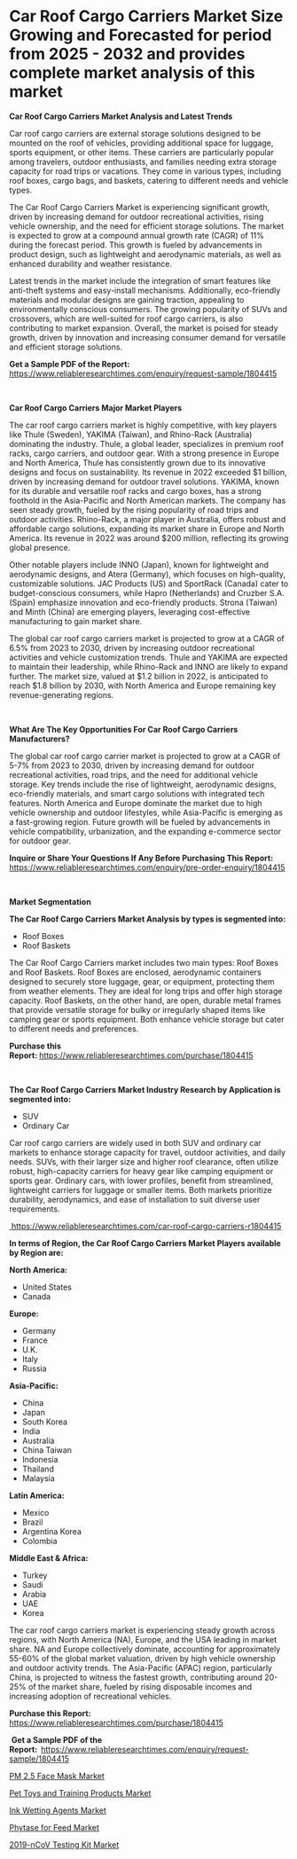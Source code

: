 <p><h1>Car Roof Cargo Carriers Market Size Growing and Forecasted for period from 2025 - 2032 and provides complete market analysis of this market</h1></p><p><strong>Car Roof Cargo Carriers Market Analysis and Latest Trends</strong></p>
<p><p>Car roof cargo carriers are external storage solutions designed to be mounted on the roof of vehicles, providing additional space for luggage, sports equipment, or other items. These carriers are particularly popular among travelers, outdoor enthusiasts, and families needing extra storage capacity for road trips or vacations. They come in various types, including roof boxes, cargo bags, and baskets, catering to different needs and vehicle types.</p><p>The Car Roof Cargo Carriers Market is experiencing significant growth, driven by increasing demand for outdoor recreational activities, rising vehicle ownership, and the need for efficient storage solutions. The market is expected to grow at a compound annual growth rate (CAGR) of 11% during the forecast period. This growth is fueled by advancements in product design, such as lightweight and aerodynamic materials, as well as enhanced durability and weather resistance.</p><p>Latest trends in the market include the integration of smart features like anti-theft systems and easy-install mechanisms. Additionally, eco-friendly materials and modular designs are gaining traction, appealing to environmentally conscious consumers. The growing popularity of SUVs and crossovers, which are well-suited for roof cargo carriers, is also contributing to market expansion. Overall, the market is poised for steady growth, driven by innovation and increasing consumer demand for versatile and efficient storage solutions.</p></p>
<p><strong>Get a Sample PDF of the Report:&nbsp;</strong> <a href="https://www.reliableresearchtimes.com/enquiry/request-sample/1804415?utm_campaign=2035&utm_medium=2&utm_source=Github&utm_content=ia&utm_term=22012025&utm_id=car-roof-cargo-carriers">https://www.reliableresearchtimes.com/enquiry/request-sample/1804415</a></p>
<p>&nbsp;</p>
<p><strong>Car Roof Cargo Carriers Major Market Players</strong></p>
<p><p>The car roof cargo carriers market is highly competitive, with key players like Thule (Sweden), YAKIMA (Taiwan), and Rhino-Rack (Australia) dominating the industry. Thule, a global leader, specializes in premium roof racks, cargo carriers, and outdoor gear. With a strong presence in Europe and North America, Thule has consistently grown due to its innovative designs and focus on sustainability. Its revenue in 2022 exceeded $1 billion, driven by increasing demand for outdoor travel solutions. YAKIMA, known for its durable and versatile roof racks and cargo boxes, has a strong foothold in the Asia-Pacific and North American markets. The company has seen steady growth, fueled by the rising popularity of road trips and outdoor activities. Rhino-Rack, a major player in Australia, offers robust and affordable cargo solutions, expanding its market share in Europe and North America. Its revenue in 2022 was around $200 million, reflecting its growing global presence.</p><p>Other notable players include INNO (Japan), known for lightweight and aerodynamic designs, and Atera (Germany), which focuses on high-quality, customizable solutions. JAC Products (US) and SportRack (Canada) cater to budget-conscious consumers, while Hapro (Netherlands) and Cruzber S.A. (Spain) emphasize innovation and eco-friendly products. Strona (Taiwan) and Minth (China) are emerging players, leveraging cost-effective manufacturing to gain market share.</p><p>The global car roof cargo carriers market is projected to grow at a CAGR of 6.5% from 2023 to 2030, driven by increasing outdoor recreational activities and vehicle customization trends. Thule and YAKIMA are expected to maintain their leadership, while Rhino-Rack and INNO are likely to expand further. The market size, valued at $1.2 billion in 2022, is anticipated to reach $1.8 billion by 2030, with North America and Europe remaining key revenue-generating regions.</p></p>
<p>&nbsp;</p>
<p><strong>What Are The Key Opportunities For Car Roof Cargo Carriers Manufacturers?</strong></p>
<p><p>The global car roof cargo carrier market is projected to grow at a CAGR of 5-7% from 2023 to 2030, driven by increasing demand for outdoor recreational activities, road trips, and the need for additional vehicle storage. Key trends include the rise of lightweight, aerodynamic designs, eco-friendly materials, and smart cargo solutions with integrated tech features. North America and Europe dominate the market due to high vehicle ownership and outdoor lifestyles, while Asia-Pacific is emerging as a fast-growing region. Future growth will be fueled by advancements in vehicle compatibility, urbanization, and the expanding e-commerce sector for outdoor gear.</p></p>
<p><strong>Inquire or Share Your Questions If Any Before Purchasing This Report:</strong> <a href="https://www.reliableresearchtimes.com/enquiry/pre-order-enquiry/1804415?utm_campaign=2035&utm_medium=2&utm_source=Github&utm_content=ia&utm_term=22012025&utm_id=car-roof-cargo-carriers">https://www.reliableresearchtimes.com/enquiry/pre-order-enquiry/1804415</a></p>
<p>&nbsp;</p>
<p><strong>Market Segmentation</strong></p>
<p><strong>The Car Roof Cargo Carriers Market Analysis by types is segmented into:</strong></p>
<p><ul><li>Roof Boxes</li><li>Roof Baskets</li></ul></p>
<p><p>The Car Roof Cargo Carriers market includes two main types: Roof Boxes and Roof Baskets. Roof Boxes are enclosed, aerodynamic containers designed to securely store luggage, gear, or equipment, protecting them from weather elements. They are ideal for long trips and offer high storage capacity. Roof Baskets, on the other hand, are open, durable metal frames that provide versatile storage for bulky or irregularly shaped items like camping gear or sports equipment. Both enhance vehicle storage but cater to different needs and preferences.</p></p>
<p><strong>Purchase this Report:&nbsp;</strong><a href="https://www.reliableresearchtimes.com/purchase/1804415?utm_campaign=2035&utm_medium=2&utm_source=Github&utm_content=ia&utm_term=22012025&utm_id=car-roof-cargo-carriers">https://www.reliableresearchtimes.com/purchase/1804415</a></p>
<p>&nbsp;</p>
<p><strong>The Car Roof Cargo Carriers Market Industry Research by Application is segmented into:</strong></p>
<p><ul><li>SUV</li><li>Ordinary Car</li></ul></p>
<p><p>Car roof cargo carriers are widely used in both SUV and ordinary car markets to enhance storage capacity for travel, outdoor activities, and daily needs. SUVs, with their larger size and higher roof clearance, often utilize robust, high-capacity carriers for heavy gear like camping equipment or sports gear. Ordinary cars, with lower profiles, benefit from streamlined, lightweight carriers for luggage or smaller items. Both markets prioritize durability, aerodynamics, and ease of installation to suit diverse user requirements.</p></p>
<p><a href="https://www.reliableresearchtimes.com/car-roof-cargo-carriers-r1804415?utm_campaign=2035&utm_medium=2&utm_source=Github&utm_content=ia&utm_term=22012025&utm_id=car-roof-cargo-carriers">&nbsp;https://www.reliableresearchtimes.com/car-roof-cargo-carriers-r1804415</a></p>
<p><strong>In terms of Region, the Car Roof Cargo Carriers Market Players available by Region are:</strong></p>
<p>
    <p> <strong> North America: </strong>
        <ul>
            <li>United States</li>
            <li>Canada</li>
        </ul>
        </p> 
    <p> <strong> Europe: </strong>
        <ul>
            <li>Germany</li>
            <li>France</li>
            <li>U.K.</li>
            <li>Italy</li>
            <li>Russia</li>
        </ul>
        </p> 
    <p> <strong> Asia-Pacific: </strong>
        <ul>
            <li>China</li>
            <li>Japan</li>
            <li>South Korea</li>
            <li>India</li>
            <li>Australia</li>
            <li>China Taiwan</li>
            <li>Indonesia</li>
            <li>Thailand</li>
            <li>Malaysia</li>
        </ul>
        </p> 
    <p> <strong> Latin America: </strong>
        <ul>
            <li>Mexico</li>
            <li>Brazil</li>
            <li>Argentina Korea</li>
            <li>Colombia</li>
        </ul>
        </p> 
    <p> <strong> Middle East & Africa: </strong>
        <ul>
            <li>Turkey</li>
            <li>Saudi</li>
            <li>Arabia</li>
            <li>UAE</li>
            <li>Korea</li>
        </ul>
    </p>
    </p>
<p><p>The car roof cargo carriers market is experiencing steady growth across regions, with North America (NA), Europe, and the USA leading in market share. NA and Europe collectively dominate, accounting for approximately 55-60% of the global market valuation, driven by high vehicle ownership and outdoor activity trends. The Asia-Pacific (APAC) region, particularly China, is projected to witness the fastest growth, contributing around 20-25% of the market share, fueled by rising disposable incomes and increasing adoption of recreational vehicles.</p></p>
<p><strong>Purchase this Report: </strong><a href="https://www.reliableresearchtimes.com/purchase/1804415?utm_campaign=2035&utm_medium=2&utm_source=Github&utm_content=ia&utm_term=22012025&utm_id=car-roof-cargo-carriers">https://www.reliableresearchtimes.com/purchase/1804415</a></p>
<p>&nbsp;<strong>Get a Sample PDF of the Report:&nbsp;&nbsp;</strong><a href="https://www.reliableresearchtimes.com/enquiry/request-sample/1804415?utm_campaign=2035&utm_medium=2&utm_source=Github&utm_content=ia&utm_term=22012025&utm_id=car-roof-cargo-carriers">https://www.reliableresearchtimes.com/enquiry/request-sample/1804415</a></p>
<p><strong></strong></p>
<p><p><a href="https://www.linkedin.com/pulse/determining-pm-25-face-maskmarket-size-trends-projected-ppiwe?utm_campaign=2035&utm_medium=2&utm_source=Github&utm_content=ia&utm_term=22012025&utm_id=car-roof-cargo-carriers">PM 2.5 Face Mask Market</a></p><p><a href="https://www.linkedin.com/pulse/latest-research-pet-toys-training-products-market-revenue-r8ppc?utm_campaign=2035&utm_medium=2&utm_source=Github&utm_content=ia&utm_term=22012025&utm_id=car-roof-cargo-carriers">Pet Toys and Training Products Market</a></p><p><a href="https://www.linkedin.com/pulse/ink-wetting-agents-market-analysis-indicates-favorable-growth-lfrme?utm_campaign=2035&utm_medium=2&utm_source=Github&utm_content=ia&utm_term=22012025&utm_id=car-roof-cargo-carriers">Ink Wetting Agents Market</a></p><p><a href="https://www.linkedin.com/pulse/phytase-feed-market-size-expanding-rapidly-annual-growth-xzs6c?utm_campaign=2035&utm_medium=2&utm_source=Github&utm_content=ia&utm_term=22012025&utm_id=car-roof-cargo-carriers">Phytase for Feed Market</a></p><p><a href="https://www.linkedin.com/pulse/2019-ncov-testing-kit-market-analysis-report-2025-2032-9rczc?utm_campaign=2035&utm_medium=2&utm_source=Github&utm_content=ia&utm_term=22012025&utm_id=car-roof-cargo-carriers">2019-nCoV Testing Kit Market</a></p></p>
